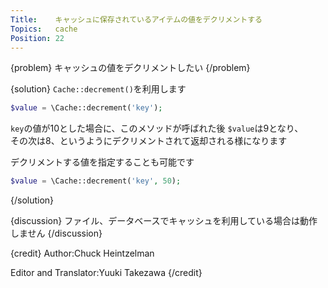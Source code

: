```yaml
---
Title:    キャッシュに保存されているアイテムの値をデクリメントする
Topics:   cache
Position: 22
---
```


{problem}
キャッシュの値をデクリメントしたい
{/problem}

{solution}
`Cache::decrement()`を利用します

```php
$value = \Cache::decrement('key');
```

`key`の値が10とした場合に、このメソッドが呼ばれた後 `$value`は9となり、  
その次は8、というようにデクリメントされて返却される様になります

デクリメントする値を指定することも可能です

```php
$value = \Cache::decrement('key', 50);
```
{/solution}

{discussion}
ファイル、データベースでキャッシュを利用している場合は動作しません
{/discussion}

{credit}
Author:Chuck Heintzelman

Editor and Translator:Yuuki Takezawa
{/credit}
